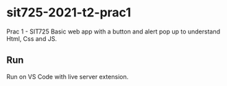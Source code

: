 # sit725-2021-t2-prac1
Prac 1 - SIT725 
Basic web app with a button and alert pop up to understand Html, Css and JS.

## Run
Run on VS Code with live server extension.
